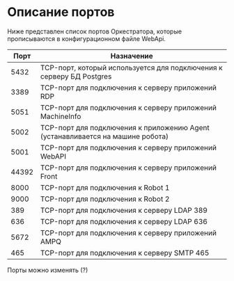# Описание портов

Ниже представлен список портов Оркестратора, которые прописываются в конфигурационном файле WebApi.

| Порт  | Назначение                                                                        | 
| ----- | --------------------------------------------------------------------------------- |
| 5432  | TCP-порт, который используется для подключения к серверу БД Postgres              |
| 3389  | TCP-порт для подключения к серверу приложений RDP                                 |
| 5051  | TCP-порт для подключения к серверу приложений MachineInfo                         |
| 5002  | TCP-порт для подключения к приложению Agent (устанавливается на машине робота)    |
| 5001  | TCP-порт для подключения к серверу приложений WebAPI                              |
| 44392 | TCP-порт для подключения к серверу приложений Front                               |
| 8000  | TCP-порт для подключения к Robot 1                                                |
| 9000  | TCP-порт для подключения к Robot 2                                                |
| 389   | TCP-порт для подключения к серверу LDAP 389                                       |
| 636   | TCP-порт для подключения к серверу LDAP 636                                       |
| 5672  | TCP-порт для подключения к серверу приложений AMPQ                                |
| 465   | TCP-порт для подключения к серверу SMTP 465                                       |

Порты можно изменять (?)



